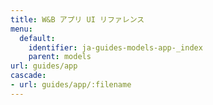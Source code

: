 ```yaml
---
title: W&B アプリ UI リファレンス
menu:
  default:
    identifier: ja-guides-models-app-_index
    parent: models
url: guides/app
cascade:
- url: guides/app/:filename
---
```




